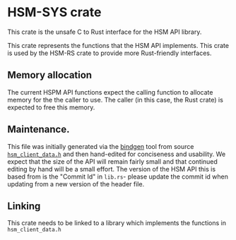 # HSM-SYS crate

This crate is the unsafe C to Rust interface for the HSM API library.

This crate represents the functions that the HSM API implements. This crate is 
used by the HSM-RS crate to provide more Rust-friendly interfaces.

## Memory allocation

The current HSPM API functions expect the calling function to allocate 
memory for the the caller to use.  The caller (in this case, the Rust crate) is 
expected to free this memory. 

## Maintenance.

This file was initially generated via the 
[bindgen](https://rust-lang-nursery.github.io/rust-bindgen/) tool from 
source [`hsm_client_data.h`](https://github.com/Azure/azure-iot-hsm-c/inc/hsm_client_data.h) 
and then hand-edited for conciseness and usability. We expect that the size of 
the API will remain fairly small and that continued editing by hand will be a 
small effort. The version of the HSM API this is based from is the "Commit Id" 
in `lib.rs`- please update the commit id when updating from a new version of 
the header file.

## Linking

This crate needs to be linked to a library which implements the functions in 
`hsm_client_data.h`
